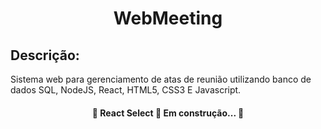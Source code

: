 <h1 align="center">WebMeeting</h1>

## Descrição:
<p>Sistema web para gerenciamento de atas de reunião utilizando banco de dados SQL, NodeJS, React, HTML5, CSS3 E Javascript.</p>

<h4 align="center"> 
	🚧  React Select 🚀 Em construção...  🚧
</h4>

